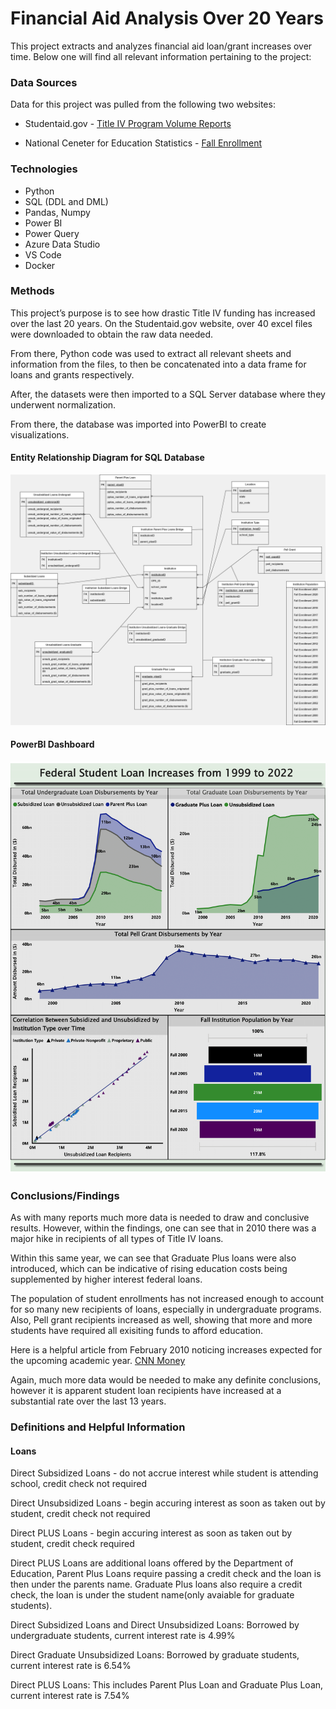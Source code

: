 # Financial Aid Analysis Over 20 Years
This project extracts and analyzes financial aid loan/grant increases over time. Below one will find all relevant information pertaining to the project:

### Data Sources

Data for this project was pulled from the following two websites:

* Studentaid.gov - [Title IV Program Volume Reports](https://studentaid.gov/data-center/student/title-iv#award-year-summaries)

* National Ceneter for Education Statistics - [Fall Enrollment](https://nces.ed.gov/ipeds/SummaryTables/report/201?templateId=2010&years=2021,2020,2019,2018,2017,2016,2015,2014,2013,2012,2011,2010,2009,2008,2007,2006,2005,2004,2003,2002,2001,2000,1999&tt=institutional&instType=1&sid=a3bc80bc-b5a3-4934-974e-3b814cc0e2d1)

### Technologies

* Python
* SQL (DDL and DML)
* Pandas, Numpy
* Power BI
* Power Query
* Azure Data Studio
* VS Code
* Docker


### Methods

This project’s purpose is to see how drastic Title IV funding has increased over the last 20 years.
On the Studentaid.gov website, over 40 excel files were downloaded to obtain the raw data needed.

From there, Python code was used to extract all relevant sheets and information from the files, to then be concatenated into a data frame for loans and grants respectively. 

After, the datasets were then imported to a SQL Server database where they underwent normalization. 

From there, the database was imported into PowerBI to create visualizations.



#### Entity Relationship Diagram for SQL Database 

![ERD](<SQL and ERD/erd.drawio.png>)


#### PowerBI Dashboard 

![Dashboard](PowerBI/Financial_Aid_PowerBI_Dashboard-1.png)



### Conclusions/Findings

As with many reports much more data is needed to draw and conclusive results.
However, within the findings, one can see that in 2010 there was a major hike in recipients of all types of Title IV loans.

Within this same year, we can see that Graduate Plus loans were also introduced, which can be indicative of rising education costs being supplemented by higher interest federal loans. 

The population of student enrollments has not increased enough to account for so many new recipients of loans, especially in undergraduate programs. Also, Pell grant recipients increased as well, showing that more and more students have required all exisiting funds to afford education. 

Here is a helpful article from February 2010 noticing increases expected for the upcoming academic year. [CNN Money](https://money.cnn.com/2010/02/24/news/economy/public_tuition_soars/index.htm)

Again, much more data would be needed to make any definite conclusions, however it is apparent student loan recipients have increased at a substantial rate over the last 13 years.



### Definitions and Helpful Information

#### Loans

Direct Subsidized Loans - do not accrue interest while student is attending school, credit check not required

Direct Unsubsidized Loans - begin accuring interest as soon as taken out by student, credit check not required

Direct PLUS Loans - begin accuring interest as soon as taken out by student, credit check required 



Direct PLUS Loans are additional loans offered by the Department of Education, Parent Plus Loans require passing a credit check and the loan is then under the parents name. 
Graduate Plus loans also require a credit check, the loan is under the student name(only avaiable for graduate students).



Direct Subsidized Loans and Direct Unsubsidized Loans: Borrowed by undergraduate students, current interest rate is 4.99%

Direct Graduate Unsubsidized Loans: Borrowed by graduate students, current interest rate is 6.54%

Direct PLUS Loans: This includes Parent Plus Loan and Graduate Plus Loan, current interest rate is 7.54%
